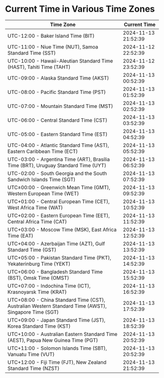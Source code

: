 # Current Time in Various Time Zones

| Time Zone | Current Time |
|-----------|--------------|
| UTC-12:00 - Baker Island Time (BIT) | 2024-11-13 21:52:39 |
| UTC-11:00 - Niue Time (NUT), Samoa Standard Time (SST) | 2024-11-12 22:52:39 |
| UTC-10:00 - Hawaii-Aleutian Standard Time (HAST), Tahiti Time (TAHT) | 2024-11-12 23:52:39 |
| UTC-09:00 - Alaska Standard Time (AKST) | 2024-11-13 00:52:39 |
| UTC-08:00 - Pacific Standard Time (PST) | 2024-11-13 01:52:39 |
| UTC-07:00 - Mountain Standard Time (MST) | 2024-11-13 02:52:39 |
| UTC-06:00 - Central Standard Time (CST) | 2024-11-13 03:52:39 |
| UTC-05:00 - Eastern Standard Time (EST) | 2024-11-13 04:52:39 |
| UTC-04:00 - Atlantic Standard Time (AST), Eastern Caribbean Time (ECT) | 2024-11-13 05:52:39 |
| UTC-03:00 - Argentina Time (ART), Brasília Time (BRT), Uruguay Standard Time (UYT) | 2024-11-13 06:52:39 |
| UTC-02:00 - South Georgia and the South Sandwich Islands Time (SGT) | 2024-11-13 07:52:39 |
| UTC±00:00 - Greenwich Mean Time (GMT), Western European Time (WET) | 2024-11-13 09:52:39 |
| UTC+01:00 - Central European Time (CET), West Africa Time (WAT) | 2024-11-13 10:52:39 |
| UTC+02:00 - Eastern European Time (EET), Central Africa Time (CAT) | 2024-11-13 11:52:39 |
| UTC+03:00 - Moscow Time (MSK), East Africa Time (EAT) | 2024-11-13 12:52:39 |
| UTC+04:00 - Azerbaijan Time (AZT), Gulf Standard Time (GST) | 2024-11-13 13:52:39 |
| UTC+05:00 - Pakistan Standard Time (PKT), Yekaterinburg Time (YEKT) | 2024-11-13 14:52:39 |
| UTC+06:00 - Bangladesh Standard Time (BST), Omsk Time (OMST) | 2024-11-13 15:52:39 |
| UTC+07:00 - Indochina Time (ICT), Krasnoyarsk Time (KRAT) | 2024-11-13 16:52:39 |
| UTC+08:00 - China Standard Time (CST), Australian Western Standard Time (AWST), Singapore Time (SGT) | 2024-11-13 17:52:39 |
| UTC+09:00 - Japan Standard Time (JST), Korea Standard Time (KST) | 2024-11-13 18:52:39 |
| UTC+10:00 - Australian Eastern Standard Time (AEST), Papua New Guinea Time (PGT) | 2024-11-13 20:52:39 |
| UTC+11:00 - Solomon Islands Time (SBT), Vanuatu Time (VUT) | 2024-11-13 20:52:39 |
| UTC+12:00 - Fiji Time (FJT), New Zealand Standard Time (NZST) | 2024-11-13 21:52:39 |
